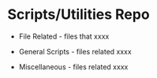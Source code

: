 # Scripts/Utilities Repo

* File Related - files that xxxx

* General Scripts - files related xxxx

* Miscellaneous - files related xxxx